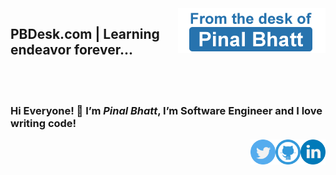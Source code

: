 <img src="https://raw.githubusercontent.com/pinalbhatt/pinalbhatt/main/assets/fomthedeskof.png" align="right"/>
<h2>PBDesk.com | Learning endeavor forever... </h2>
<br/><br/>
<h3>
Hi Everyone! 👋
I’m <b><i>Pinal Bhatt</i></b>, I’m Software Engineer and I love writing code!
</h3>

<a href="https://www.linkedin.com/in/pinalbhatt"><img src="https://raw.githubusercontent.com/pinalbhatt/pinalbhatt/main/assets/linkedin.png" width="40" align="right" /></a>
<a href="https://github.com/pinalbhatt"><img src="https://raw.githubusercontent.com/pinalbhatt/pinalbhatt/main/assets/github.png" width="40" align="right" /></a>
<a href="https://twitter.com/pbdesk"><img src="https://raw.githubusercontent.com/pinalbhatt/pinalbhatt/main/assets/twitter.png" width="40" align="right" /></a>

<!--
**pinalbhatt/pinalbhatt** is a ✨ _special_ ✨ repository because its `README.md` (this file) appears on your GitHub profile.

Here are some ideas to get you started:

- 🔭 I’m currently working on ...
- 🌱 I’m currently learning ...
- 👯 I’m looking to collaborate on ...
- 🤔 I’m looking for help with ...
- 💬 Ask me about ...
- 📫 How to reach me: ...
- 😄 Pronouns: ...
- ⚡ Fun fact: ...
-->
